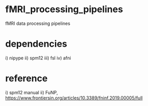 # fMRI_processing_pipelines
fMRI data processing pipelines 

# dependencies 
i) nipype 
ii) spm12 
iii) fsl 
iv) afni

# reference 
i) spm12 manual 
ii) FuNP, https://www.frontiersin.org/articles/10.3389/fninf.2019.00005/full 
